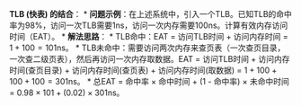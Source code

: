 **TLB (快表) 的结合**：
    *   **问题示例**：在上述系统中，引入一个TLB。已知TLB的命中率为98%，访问一次TLB需要1ns，访问一次内存需要100ns。计算有效内存访问时间（EAT）。
    *   **解法思路**：
        *   TLB命中：EAT = 访问TLB时间 + 访问内存时间 = $1 + 100 = 101$ns。
        *   TLB未命中：需要访问两次内存来查页表（一次查页目录，一次查二级页表），然后再访问一次内存取数据。EAT = 访问TLB时间 + 访问内存时间(查页目录) + 访问内存时间(查页表) + 访问内存时间(取数据) = $1 + 100 + 100 + 100 = 301$ns。
        *   总EAT = 命中率 × 命中时间 + (1 - 命中率) × 未命中时间 = $0.98 \times 101 + (0.02) \times 301$ns。